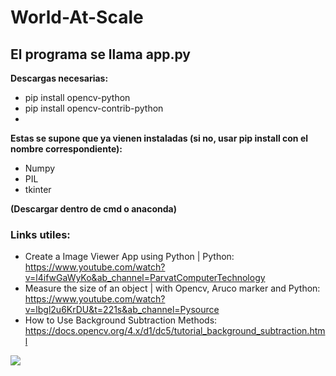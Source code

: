 
# World-At-Scale

## El programa se llama app.py

**Descargas necesarias:**
- pip install opencv-python
- pip install opencv-contrib-python
- 
**Estas se supone que ya vienen instaladas (si no, usar pip install con el nombre correspondiente):**

- Numpy
- PIL
- tkinter

 **(Descargar dentro de cmd o anaconda)**

### Links utiles:
- Create a Image Viewer App using Python | Python: https://www.youtube.com/watch?v=l4ifwGaWyKo&ab_channel=ParvatComputerTechnology
- Measure the size of an object | with Opencv, Aruco marker and Python: https://www.youtube.com/watch?v=lbgl2u6KrDU&t=221s&ab_channel=Pysource
- How to Use Background Subtraction Methods: https://docs.opencv.org/4.x/d1/dc5/tutorial_background_subtraction.html  

![](https://www.gran-turismo.com/gtsport/decal/6917621470574151192_1.png)

